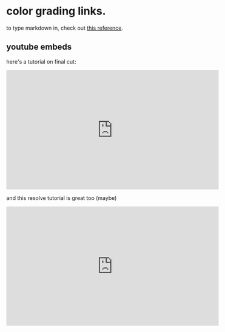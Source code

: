

# color grading links.

to type markdown in, check out [this reference](https://www.markdownguide.org/cheat-sheet/).

## youtube embeds

here's a tutorial on final cut:
<iframe width="560" height="315" src="https://www.youtube.com/embed/NxEVQaQ2Y1E" frameborder="0" allow="accelerometer; autoplay; encrypted-media; gyroscope; picture-in-picture" allowfullscreen></iframe>

and this resolve tutorial is great too (maybe)
<iframe width="560" height="315" src="https://www.youtube.com/embed/AogGEmCh8Go" frameborder="0" allow="accelerometer; autoplay; encrypted-media; gyroscope; picture-in-picture" allowfullscreen></iframe>
<!--stackedit_data:
eyJoaXN0b3J5IjpbMTAyNTczMjc1NCwtNDMyMDQxODBdfQ==
-->